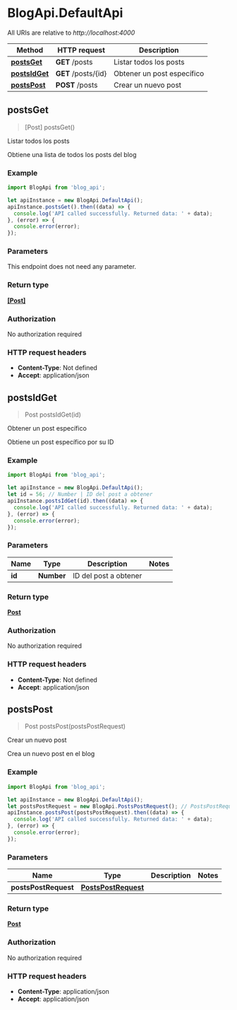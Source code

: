 # BlogApi.DefaultApi

All URIs are relative to *http://localhost:4000*

Method | HTTP request | Description
------------- | ------------- | -------------
[**postsGet**](DefaultApi.md#postsGet) | **GET** /posts | Listar todos los posts
[**postsIdGet**](DefaultApi.md#postsIdGet) | **GET** /posts/{id} | Obtener un post específico
[**postsPost**](DefaultApi.md#postsPost) | **POST** /posts | Crear un nuevo post



## postsGet

> [Post] postsGet()

Listar todos los posts

Obtiene una lista de todos los posts del blog

### Example

```javascript
import BlogApi from 'blog_api';

let apiInstance = new BlogApi.DefaultApi();
apiInstance.postsGet().then((data) => {
  console.log('API called successfully. Returned data: ' + data);
}, (error) => {
  console.error(error);
});

```

### Parameters

This endpoint does not need any parameter.

### Return type

[**[Post]**](Post.md)

### Authorization

No authorization required

### HTTP request headers

- **Content-Type**: Not defined
- **Accept**: application/json


## postsIdGet

> Post postsIdGet(id)

Obtener un post específico

Obtiene un post específico por su ID

### Example

```javascript
import BlogApi from 'blog_api';

let apiInstance = new BlogApi.DefaultApi();
let id = 56; // Number | ID del post a obtener
apiInstance.postsIdGet(id).then((data) => {
  console.log('API called successfully. Returned data: ' + data);
}, (error) => {
  console.error(error);
});

```

### Parameters


Name | Type | Description  | Notes
------------- | ------------- | ------------- | -------------
 **id** | **Number**| ID del post a obtener | 

### Return type

[**Post**](Post.md)

### Authorization

No authorization required

### HTTP request headers

- **Content-Type**: Not defined
- **Accept**: application/json


## postsPost

> Post postsPost(postsPostRequest)

Crear un nuevo post

Crea un nuevo post en el blog

### Example

```javascript
import BlogApi from 'blog_api';

let apiInstance = new BlogApi.DefaultApi();
let postsPostRequest = new BlogApi.PostsPostRequest(); // PostsPostRequest | 
apiInstance.postsPost(postsPostRequest).then((data) => {
  console.log('API called successfully. Returned data: ' + data);
}, (error) => {
  console.error(error);
});

```

### Parameters


Name | Type | Description  | Notes
------------- | ------------- | ------------- | -------------
 **postsPostRequest** | [**PostsPostRequest**](PostsPostRequest.md)|  | 

### Return type

[**Post**](Post.md)

### Authorization

No authorization required

### HTTP request headers

- **Content-Type**: application/json
- **Accept**: application/json

